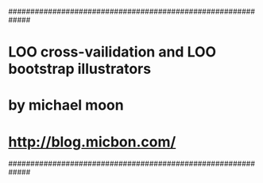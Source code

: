 #############################################################
# LOO cross-vailidation and LOO bootstrap illustrators      #
# by michael moon                                           #
# http://blog.micbon.com/                                                          #
#############################################################
